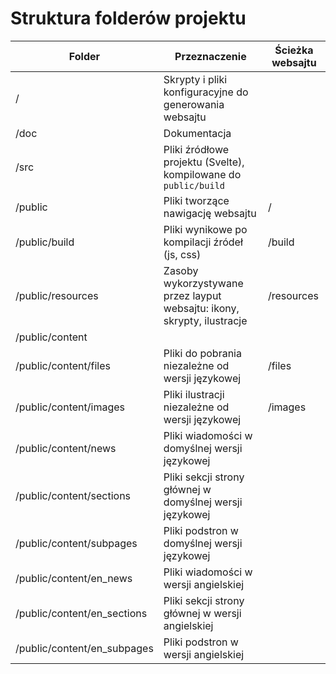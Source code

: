 # Struktura folderów projektu

|Folder|Przeznaczenie|Ścieżka websajtu|
|---|---|---|
| / | Skrypty i pliki konfiguracyjne do generowania websajtu| |
| /doc | Dokumentacja| |
| /src | Pliki źródłowe projektu (Svelte), kompilowane do `public/build` | |
| /public | Pliki tworzące nawigację websajtu| / |
| /public/build | Pliki wynikowe po kompilacji źródeł (js, css)| /build |
| /public/resources | Zasoby wykorzystywane przez layput websajtu: ikony, skrypty, ilustracje| /resources |
| /public/content | | |
| /public/content/files | Pliki do pobrania niezależne od wersji językowej| /files |
| /public/content/images | Pliki ilustracji niezależne od wersji językowej| /images |
| /public/content/news | Pliki wiadomości w domyślnej wersji językowej| |
| /public/content/sections | Pliki sekcji strony głównej w domyślnej wersji językowej| |
| /public/content/subpages | Pliki podstron w domyślnej wersji językowej| |
| /public/content/en_news | Pliki wiadomości w wersji angielskiej| |
| /public/content/en_sections | Pliki sekcji strony głównej w wersji angielskiej| |
| /public/content/en_subpages | Pliki podstron w wersji angielskiej| |